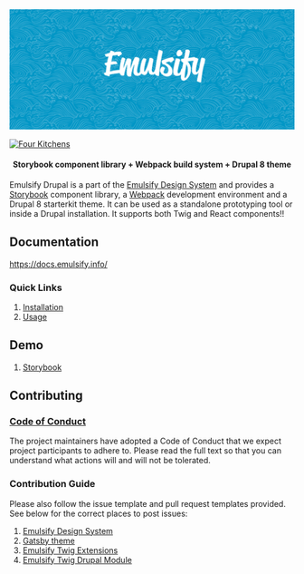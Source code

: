 <img src="./hero.png" />

[![Four Kitchens](https://img.shields.io/badge/4K-Four%20Kitchens-35AA4E.svg)](https://fourkitchens.com/)

<h4 align="center">Storybook component library + Webpack build system + Drupal 8 theme</h4>

Emulsify Drupal is a part of the [Emulsify Design System](https://github.com/emulsify-ds) and provides a [Storybook](https://storybook.js.org/) component library, a [Webpack](https://webpack.js.org/) development environment and a Drupal 8 starterkit theme. It can be used as a standalone prototyping tool or inside a Drupal installation. It supports both Twig and React components!!

## Documentation

https://docs.emulsify.info/

### Quick Links

1. [Installation](https://docs.emulsify.info/installation/design-system)
2. [Usage](https://docs.emulsify.info/usage/commands)

## Demo

1. [Storybook](http://storybook.emulsify.info/)

## Contributing

### [Code of Conduct](https://github.com/emulsify-ds/emulsify-drupal/blob/master/CODE_OF_CONDUCT.md)

The project maintainers have adopted a Code of Conduct that we expect project participants to adhere to. Please read the full text so that you can understand what actions will and will not be tolerated.

### Contribution Guide

Please also follow the issue template and pull request templates provided. See below for the correct places to post issues:

1. [Emulsify Design System](https://github.com/emulsify-ds/emulsify-drupal/issues)
2. [Gatsby theme](https://github.com/emulsify-ds/gatsby-theme-emulsify/issues)
3. [Emulsify Twig Extensions](https://github.com/emulsify-ds/emulsify-twig-extensions/issues)
4. [Emulsify Twig Drupal Module](https://www.drupal.org/project/issues/emulsify_twig)

